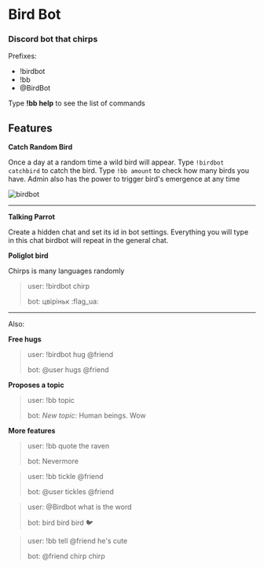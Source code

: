 # Bird Bot

### Discord bot that chirps

Prefixes: 

- !birdbot
- !bb
- @BirdBot

Type **!bb help** to see the list of commands

## Features

**Catch Random Bird**

Once a day at a random time a wild bird will appear. 
Type `!birdbot catchbird` to catch the bird. Type `!bb amount` to check how many birds you have. Admin also has the power to trigger bird's emergence at any time

![birdbot](https://d3dehtdmp2rwcw.cloudfront.net/ms_260778/RRJXIthHcWV276RAIpdP5X8haEInWT/%2523chat%2B2021-03-15%2B16-15-58.png?Expires=1615822200&Signature=LOI~a2AwgIaunPQKLEheGufNuP~rdDdxkgoAKDmYfQVWLdOxVh4dFWcLWzp8FhFKRuq9VzX5-bNuZb3uLa~A6PZmNQVwMGbtbO0G-q0II1fY3JC9dUYJwm7CbUC9zcSw0aQMZiNjUriBaZrdxPdJXTyk3MFyi-F2FFFX2VLIqnEDpLBqE9dt2avaEjjTQSwV67yx8vjKWAVVEzizuGyTO2fYYoHBdLsHMhWQaKDsSkwxOpJ~jwuvKUTusPeO~AjLb4R2wSK2S90M-l1dLsUvpwhvn3fR0bQYVzK46v2wIoXtlbAMebOG9rCux4InKqvbfcpio23-kZQpGTGxC2HjZw__&Key-Pair-Id=APKAJBCGYQYURKHBGCOA)

----------------------
**Talking Parrot**

Create a hidden chat and set its id in bot settings. Everything you will type in this chat birdbot will repeat in the general chat.

**Poliglot bird**

Chirps is many languages randomly

>user: !birdbot chirp
>
>bot: цвіріньк :flag_ua:
----------------------------

Also:

**Free hugs**

>user: !birdbot hug @friend
>
>bot: @user hugs @friend

**Proposes a topic** 
 
 >user: !bb topic
 > 
 >bot: *New topic:* Human beings. Wow

**More features**

 >user: !bb quote the raven
 > 
 >bot: Nevermore

 >user: !bb tickle @friend
 > 
 >bot: @user tickles @friend

 >user: @Birdbot what is the word
 > 
 >bot: bird bird bird :bird:

 >user: !bb tell @friend he's cute
 > 
 >bot: @friend chirp chirp




